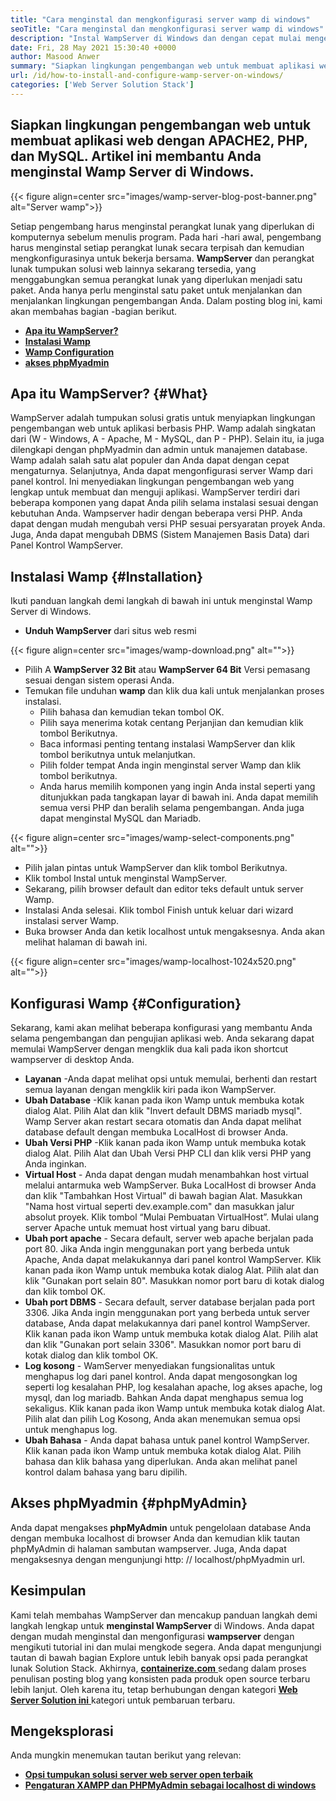 ```yaml
---
title: "Cara menginstal dan mengkonfigurasi server wamp di windows" 
seoTitle: "Cara menginstal dan mengkonfigurasi server wamp di windows" 
description: "Instal WampServer di Windows dan dengan cepat mulai mengembangkan aplikasi web berbasis PHP. Wamp Server tersedia untuk Windows 32 dan 64 bit." 
date: Fri, 28 May 2021 15:30:40 +0000
author: Masood Anwer
summary: "Siapkan lingkungan pengembangan web untuk membuat aplikasi web dengan APACHE2, PHP, dan MySQL. Artikel ini membantu Anda menginstal Wamp Server di Windows." 
url: /id/how-to-install-and-configure-wamp-server-on-windows/
categories: ['Web Server Solution Stack']
---
```


## Siapkan lingkungan pengembangan web untuk membuat aplikasi web dengan APACHE2, PHP, dan MySQL. Artikel ini membantu Anda menginstal Wamp Server di Windows.

{{< figure align=center src="images/wamp-server-blog-post-banner.png" alt="Server wamp">}}

Setiap pengembang harus menginstal perangkat lunak yang diperlukan di komputernya sebelum menulis program. Pada hari -hari awal, pengembang harus menginstal setiap perangkat lunak secara terpisah dan kemudian mengkonfigurasinya untuk bekerja bersama.  **WampServer**  dan perangkat lunak tumpukan solusi web lainnya sekarang tersedia, yang menggabungkan semua perangkat lunak yang diperlukan menjadi satu paket. Anda hanya perlu menginstal satu paket untuk menjalankan dan menjalankan lingkungan pengembangan Anda.
Dalam posting blog ini, kami akan membahas bagian -bagian berikut.
* [  **Apa itu WampServer?**  ][1]
* [  **Instalasi Wamp**  ][2]
* [  **Wamp Configuration**  ][3]
* [  **akses phpMyadmin**  ][4]

## Apa itu WampServer? {#What}

WampServer adalah tumpukan solusi gratis untuk menyiapkan lingkungan pengembangan web untuk aplikasi berbasis PHP. Wamp adalah singkatan dari (W - Windows, A - Apache, M - MySQL, dan P - PHP). Selain itu, ia juga dilengkapi dengan phpMyadmin dan admin untuk manajemen database. Wamp adalah salah satu alat populer dan Anda dapat dengan cepat mengaturnya. Selanjutnya, Anda dapat mengonfigurasi server Wamp dari panel kontrol. Ini menyediakan lingkungan pengembangan web yang lengkap untuk membuat dan menguji aplikasi. WampServer terdiri dari beberapa komponen yang dapat Anda pilih selama instalasi sesuai dengan kebutuhan Anda. Wampserver hadir dengan beberapa versi PHP. Anda dapat dengan mudah mengubah versi PHP sesuai persyaratan proyek Anda. Juga, Anda dapat mengubah DBMS (Sistem Manajemen Basis Data) dari Panel Kontrol WampServer.

## Instalasi Wamp {#Installation}

Ikuti panduan langkah demi langkah di bawah ini untuk menginstal Wamp Server di Windows.
*  **Unduh WampServer**  dari situs web resmi

{{< figure align=center src="images/wamp-download.png" alt="">}}

* Pilih A  **WampServer 32 Bit** atau **WampServer 64 Bit**  Versi pemasang sesuai dengan sistem operasi Anda.
* Temukan file unduhan  **wamp**  dan klik dua kali untuk menjalankan proses instalasi.
  * Pilih bahasa dan kemudian tekan tombol OK.
  * Pilih saya menerima kotak centang Perjanjian dan kemudian klik tombol Berikutnya.
  * Baca informasi penting tentang instalasi WampServer dan klik tombol berikutnya untuk melanjutkan.
  * Pilih folder tempat Anda ingin menginstal server Wamp dan klik tombol berikutnya.
  * Anda harus memilih komponen yang ingin Anda instal seperti yang ditunjukkan pada tangkapan layar di bawah ini. Anda dapat memilih semua versi PHP dan beralih selama pengembangan. Anda juga dapat menginstal MySQL dan Mariadb.

{{< figure align=center src="images/wamp-select-components.png" alt="">}}

  * Pilih jalan pintas untuk WampServer dan klik tombol Berikutnya.
  * Klik tombol Instal untuk menginstal WampServer.
  * Sekarang, pilih browser default dan editor teks default untuk server Wamp.
  * Instalasi Anda selesai. Klik tombol Finish untuk keluar dari wizard instalasi server Wamp.
  * Buka browser Anda dan ketik localhost untuk mengaksesnya. Anda akan melihat halaman di bawah ini.

{{< figure align=center src="images/wamp-localhost-1024x520.png" alt="">}}


## Konfigurasi Wamp {#Configuration}

Sekarang, kami akan melihat beberapa konfigurasi yang membantu Anda selama pengembangan dan pengujian aplikasi web. Anda sekarang dapat memulai WampServer dengan mengklik dua kali pada ikon shortcut wampserver di desktop Anda.
*  **Layanan**  -Anda dapat melihat opsi untuk memulai, berhenti dan restart semua layanan dengan mengklik kiri pada ikon WampServer.
*  **Ubah Database**  -Klik kanan pada ikon Wamp untuk membuka kotak dialog Alat. Pilih Alat dan klik "Invert default DBMS mariadb mysql". Wamp Server akan restart secara otomatis dan Anda dapat melihat database default dengan membuka LocalHost di browser Anda.
*  **Ubah Versi PHP**  -Klik kanan pada ikon Wamp untuk membuka kotak dialog Alat. Pilih Alat dan Ubah Versi PHP CLI dan klik versi PHP yang Anda inginkan.
*  **Virtual Host**  - Anda dapat dengan mudah menambahkan host virtual melalui antarmuka web WampServer. Buka LocalHost di browser Anda dan klik "Tambahkan Host Virtual" di bawah bagian Alat. Masukkan "Nama host virtual seperti dev.example.com" dan masukkan jalur absolut proyek. Klik tombol “Mulai Pembuatan VirtualHost”. Mulai ulang server Apache untuk memuat host virtual yang baru dibuat.
*  **Ubah port apache**  - Secara default, server web apache berjalan pada port 80. Jika Anda ingin menggunakan port yang berbeda untuk Apache, Anda dapat melakukannya dari panel kontrol WampServer. Klik kanan pada ikon Wamp untuk membuka kotak dialog Alat. Pilih alat dan klik "Gunakan port selain 80". Masukkan nomor port baru di kotak dialog dan klik tombol OK.
*  **Ubah port DBMS**  - Secara default, server database berjalan pada port 3306. Jika Anda ingin menggunakan port yang berbeda untuk server database, Anda dapat melakukannya dari panel kontrol WampServer. Klik kanan pada ikon Wamp untuk membuka kotak dialog Alat. Pilih alat dan klik "Gunakan port selain 3306". Masukkan nomor port baru di kotak dialog dan klik tombol OK.
*  **Log kosong**  - WamServer menyediakan fungsionalitas untuk menghapus log dari panel kontrol. Anda dapat mengosongkan log seperti log kesalahan PHP, log kesalahan apache, log akses apache, log mysql, dan log mariadb. Bahkan Anda dapat menghapus semua log sekaligus. Klik kanan pada ikon Wamp untuk membuka kotak dialog Alat. Pilih alat dan pilih Log Kosong, Anda akan menemukan semua opsi untuk menghapus log.
*  **Ubah Bahasa**  - Anda dapat bahasa untuk panel kontrol WampServer. Klik kanan pada ikon Wamp untuk membuka kotak dialog Alat. Pilih bahasa dan klik bahasa yang diperlukan. Anda akan melihat panel kontrol dalam bahasa yang baru dipilih.

## Akses phpMyadmin {#phpMyAdmin}

Anda dapat mengakses  **phpMyAdmin**  untuk pengelolaan database Anda dengan membuka localhost di browser Anda dan kemudian klik tautan phpMyAdmin di halaman sambutan wampserver. Juga, Anda dapat mengaksesnya dengan mengunjungi http: // localhost/phpMyadmin url.

## Kesimpulan
Kami telah membahas WampServer dan mencakup panduan langkah demi langkah lengkap untuk  **menginstal WampServer** di Windows. Anda dapat dengan mudah menginstal dan mengonfigurasi **wampserver**  dengan mengikuti tutorial ini dan mulai mengkode segera. Anda dapat mengunjungi tautan di bawah bagian Explore untuk lebih banyak opsi pada perangkat lunak Solution Stack.
Akhirnya, [  **containerize.com** ][5] sedang dalam proses penulisan posting blog yang konsisten pada produk open source terbaru lebih lanjut. Oleh karena itu, tetap berhubungan dengan kategori [ **Web Server Solution ini**  ][6] kategori untuk pembaruan terbaru.

## Mengeksplorasi
Anda mungkin menemukan tautan berikut yang relevan:
* [  **Opsi tumpukan solusi server web server open terbaik**  ][7]
* [  **Pengaturan XAMPP dan PHPMyAdmin sebagai localhost di windows**  ][8]



 [1]: #What
 [2]: #Installation
 [3]: #Configuration
 [4]: #phpMyAdmin
 [5]: https://containerize.com
 [6]: https://blog.containerize.com/category/web-server-solution-stack/
 [7]: https://products.containerize.com/solution-stack/
 [8]: https://blog.containerize.com/database-management-software/how-to-setup-xampp-and-phpmyadmin-as-localhost-on-windows/
